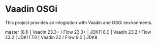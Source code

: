 # Vaadin OSGi

This project provides an integration with Vaadin and OSGi environments.

master (8.1) | Vaadin 23.3+ / Flow 23.3+ | JDK11
8.0          | Vaadin 23.2 / Flow 23.2   | JDK11
7.0          | Vaadin 22 / Flow 9.0      | JDK8
